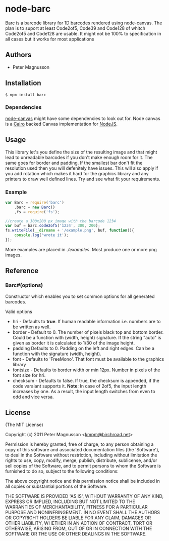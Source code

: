 # node-barc
 Barc is a barcode library for 1D barcodes rendered using node-canvas.
 The plan is to suport at least Code2of5, Code39 and Code128 of whitch
 Code2of5 and Code128 are usable.
 It might not be 100% to specification in all cases but it works for
 most applications

## Authors

 - Peter Magnusson

## Installation
    $ npm install barc

### Dependencies
 [node-canvas](http://github.com/LearnBoost/node-canvas) might have some dependencies to look out for. 
 Node canvas is a [Cairo](http://cairographics.org/) backed Canvas 
 implementation for [NodeJS](http://nodejs.org).


## Usage

 This library let's you define the size of the resulting image and that might
 lead to unreadable barcodes if you don't make enough room for it.
 The same goes for border and padding. If the smallest bar don't fit the
 resolution used then you will defenitely have issues.
 This will also apply if you add rotation which makes it hard for the graphics
 library and any printers to draw well defined lines.
 Try and see what fit your requirements.


### Example

```javascript
var Barc = require('barc')
	,barc = new Barc()
	,fs = require('fs');

//create a 300x200 px image with the barcode 1234
var buf = barc.code2of5('1234', 300, 200);
fs.writeFile(__dirname + '/example.png', buf, function(){
	console.log('wrote it');
});
```

 More examples are placed in _./examples_. Most produce one or more png images.


## Reference

### Barc#(options)
Constructor which enables you to set common options for all generated barcodes.

 Valid options

 - hri - Defaults to __true__. If human readable information i.e. numbers are to be written as well.
 - border - Default to 0. The number of pixels black top and bottom border. Could be a function with (width, height) signature. If the string "auto" is given as border it is calculated to 1/30 of the image height.
 - padding Defaults to 0. Padding on the left and right edges. Can be a function with the signature (width, height).
 - font - Defaults to 'FreeMono'. That font must be available to the graphics library
 - fontsize - Defaults to border width or min 12px. Number in pixels of the font size for hri.
 - checksum - Defaults to false. If true, the checksum is appended, if the code varaiant supports it. __Note__: In case of 2of5, the input length increases by one. As a result, the input length switches from even to odd and vice versa.



## License 

(The MIT License)

Copyright (c) 2011 Peter Magnusson &lt;kmpm@birchroad.net&gt;

Permission is hereby granted, free of charge, to any person obtaining
a copy of this software and associated documentation files (the
'Software'), to deal in the Software without restriction, including
without limitation the rights to use, copy, modify, merge, publish,
distribute, sublicense, and/or sell copies of the Software, and to
permit persons to whom the Software is furnished to do so, subject to
the following conditions:

The above copyright notice and this permission notice shall be
included in all copies or substantial portions of the Software.

THE SOFTWARE IS PROVIDED 'AS IS', WITHOUT WARRANTY OF ANY KIND,
EXPRESS OR IMPLIED, INCLUDING BUT NOT LIMITED TO THE WARRANTIES OF
MERCHANTABILITY, FITNESS FOR A PARTICULAR PURPOSE AND NONINFRINGEMENT.
IN NO EVENT SHALL THE AUTHORS OR COPYRIGHT HOLDERS BE LIABLE FOR ANY
CLAIM, DAMAGES OR OTHER LIABILITY, WHETHER IN AN ACTION OF CONTRACT,
TORT OR OTHERWISE, ARISING FROM, OUT OF OR IN CONNECTION WITH THE
SOFTWARE OR THE USE OR OTHER DEALINGS IN THE SOFTWARE.
